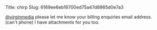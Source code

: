 Title: chirp
Slug: 6169ee6eb16700ed75a47d8965d0e7a3

<a href="http://twitter.com/virginmedia">@virginmedia</a> please let me know your billing enquiries email address. (can't phone) I have attachments for you too.
